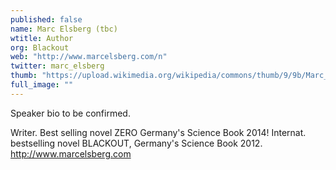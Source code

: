 ```yaml
---
published: false
name: Marc Elsberg (tbc)
wtitle: Author
org: Blackout
web: "http://www.marcelsberg.com/n"
twitter: marc_elsberg
thumb: "https://upload.wikimedia.org/wikipedia/commons/thumb/9/9b/Marc_Elsberg_Jan2013.jpg/800px-Marc_Elsberg_Jan2013.jpg"
full_image: ""
---
```



Speaker bio to be confirmed.

Writer. Best selling novel ZERO Germany's Science Book 2014! Internat. bestselling novel BLACKOUT, Germany's Science Book 2012. http://www.marcelsberg.com
